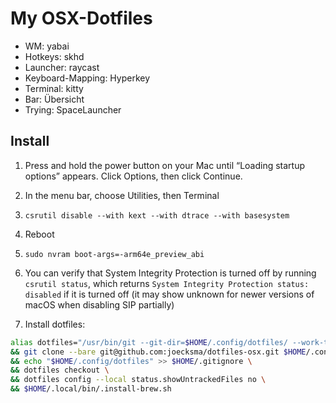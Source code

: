 # My OSX-Dotfiles
- WM: yabai
- Hotkeys: skhd
- Launcher: raycast
- Keyboard-Mapping: Hyperkey
- Terminal: kitty
- Bar: Übersicht
- Trying: SpaceLauncher

## Install
1. Press and hold the power button on your Mac until “Loading startup options” appears. Click Options, then click Continue.
2. In the menu bar, choose Utilities, then Terminal
3. `csrutil disable --with kext --with dtrace --with basesystem`
4. Reboot
5. `sudo nvram boot-args=-arm64e_preview_abi`
6. You can verify that System Integrity Protection is turned off by running `csrutil status`, which returns `System Integrity Protection status: disabled` if it is turned off (it may show unknown for newer versions of macOS when disabling SIP partially)

7. Install dotfiles: 
```bash
alias dotfiles="/usr/bin/git --git-dir=$HOME/.config/dotfiles/ --work-tree=$HOME" \
&& git clone --bare git@github.com:joecksma/dotfiles-osx.git $HOME/.config/dotfiles \
&& echo "$HOME/.config/dotfiles" >> $HOME/.gitignore \
&& dotfiles checkout \
&& dotfiles config --local status.showUntrackedFiles no \
&& $HOME/.local/bin/.install-brew.sh
```

